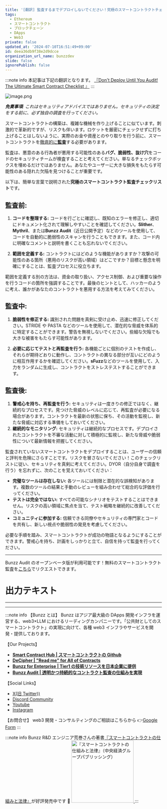 ```yaml
---
title: '[翻訳] 監査するまでデプロイしないでください！究極のスマートコントラクトチェックリスト'
tags:
  - Ethereum
  - スマートコントラクト
  - ブロックチェーン
  - DApps
  - Web3
private: false
updated_at: '2024-07-10T16:51:49+09:00'
id: deea36db9f38e2d9dcce
organization_url_name: bunzzdev
slide: false
ignorePublish: false
---
```


:::note info
本記事は下記の翻訳となります。
[『Don't Deploy Until You Audit! The Ultimate Smart Contract Checklist
』](https://blog.bunzz.dev/the-ultimate-smart-contract-checklist/)
:::

![image.png](https://qiita-image-store.s3.ap-northeast-1.amazonaws.com/0/1926720/ca2317c1-b8b7-1feb-2f6f-96f745e19285.png)

**_免責事項_**_: これはセキュリティアドバイスではありません。セキュリティの決定をする前に、必ず独自の調査を行ってください。_

スマートコントラクトの構築は、複雑な機械を作り上げることに似ています。刺激的で革新的ですが、リスクも伴います。ロケットを厳密にチェックせずに打ち上げることはしないように、実際のお金や資産とのやり取りを行う前に、スマートコントラクトを[徹底的に**監査**](https://blog.bunzz.dev/3-low-cost-smart-contract-audit-tips)する必要があります。

監査は、悪意のある行為者が悪用する可能性のある**バグ、脆弱性、抜け穴**をコードのセキュリティチームが検査することと考えてください。単なるチェックボックスを埋めるだけではありません。あなたやユーザーに大きな損失をもたらす可能性のある隠れた欠陥を見つけることが重要です。

以下は、簡単な言葉で説明された**究極のスマートコントラクト監査チェックリスト**です。

## **監査前:**

1.  **コードを整理する:** コードを行ごとに確認し、既知のエラーを修正し、適切にドキュメント化されて理解しやすいことを確認してください。**Slither**、**Mythril**、または**Bunzz Audit**（近日公開予定）などのツールを使用して、コードを自動的に脆弱性のスキャンを行うこともできます。また、コード内に明確なコメントと説明を書くことも忘れないでください。

2.  **範囲を定義する:** コントラクトにはどのような機能がありますか？攻撃の可能性のある箇所（悪用のリスクが高い領域）はどこですか？目標と懸念を明確にすることは、監査プロセスに役立ちます。

範囲を定義する別の方法は、資金の取り扱い、アクセス制御、および重要な操作を行うコードの箇所を強調することです。最後のヒントとして、ハッカーのように考え、誰かがあなたのコントラクトを悪用する方法を考えてみてください。

## **監査中:**

1.  **脆弱性を修正する:** 識別された問題を真剣に受け止め、迅速に修正してください。STRIDE や PASTA などのツールを使用して、潜在的な脅威を体系的に特定することができます。警告を無視しないでください。些細な欠陥でも大きな被害をもたらす可能性があります。

2.  **必要に応じてテストと再監査を行う:** 各機能ごとに個別のテストを作成し、それらが期待どおりに動作し、コントラクトの異なる部分が互いにどのように相互作用するかを確認してください。**sFuzz**などのツールを使用して、入力をランダムに生成し、コントラクトをストレステストすることができます。

## **監査後:**

1.  **警戒心を持ち、再監査を行う:** セキュリティは一度きりの修正ではなく、継続的なプロセスです。見つけた脅威のレベルに応じて、再監査が必要になる場合があります。コントラクトを最新の状態に保ち、その活動を監視し、新たな脅威に対応する準備をしておいてください。
2.  **継続的なモニタリング:** セキュリティは継続的なプロセスです。デプロイされたコントラクトを不審な活動に対して積極的に監視し、新たな脅威や脆弱性について最新情報を把握してください。

監査されていないスマートコントラクトをデプロイすることは、ユーザーの信頼と評判を危険にさらすことです。リスクを冒さないでください！このチェックリストに従い、セキュリティを真剣に考えてください。DYOR（自分自身で調査を行う）を忘れずに、次のことを覚えておいてください：

- **完璧なツールは存在しない:** 各ツールには制限と潜在的な誤検知があります。複数のツールの結果と手動のレビューを組み合わせて総合的な評価を行ってください。
- **テストは完全ではない:** すべての可能なシナリオをテストすることはできません。リスクの高い領域に焦点を当て、テスト戦略を継続的に改善してください。
- **コミュニティに参加する:** 信頼できる同僚やセキュリティの専門家とコードを共有し、新しい視点や脆弱性の発見を考慮してください。

必要な手順を踏み、スマートコントラクトが成功の物語となるようにすることができます。警戒心を持ち、計画をしっかりと立て、自信を持って監査を行ってください。

---

Bunzz Audit のオープンベータ版が利用可能です！無料のスマートコントラクト監査を[こちら](https://9vi3topj6b2.typeform.com/to/EAb8IHmA)でリクエストできます。

# 出力テキスト

---

---

:::note info
【Bunzz とは】
Bunzz はアジア最大級の DApps 開発インフラを運営する、web3×LLM におけるリーディングカンパニーです。「公共財としてのスマートコントラクト」の実現に向けて、各種 web3 インフラやサービスを開発・提供しております。

【Our Projects】

- **[Smart Contract Hub | スマートコントラクトの Github](https://www.bunzz.dev/)**
- **[DeCipher | "Read me" for All of Contracts](https://www.bunzz.dev/decipher)**
- **[Bunzz for Enterprise | Tier1 の技術リソースを日本企業に提供](https://enterprise.bunzz.dev/ja)**
- **[Bunzz Audit | 透明かつ持続的なコントラクト監査の仕組みを実現](hhttps://www.bunzz.dev/audit)**

【Social Links】

- [X(旧 Twitter))](https://twitter.com/BunzzDev)
- [Discord Community](https://t.co/6hHgssJdvW)
- [Youtube](https://www.youtube.com/@bunzzdev)
- [Instagram](https://www.instagram.com/bunzzdev/)

【お問合せ】
web3 開発・コンサルティングのご相談はこちらから 👉[Google Form](https://forms.gle/4tgQjWSw2MMMZW6E6)
:::

:::note info
Bunzz R&D エンジニア荒巻さんの著書[『スマートコントラクトの仕組みと法律』](https://amzn.to/3V03sNH)が好評発売中です 📕
<a href="https://amzn.to/3V03sNH" rel="nofollow" referrerpolicy="no-referrer-when-downgrade">
<img
    src="https://m.media-amazon.com/images/I/81wopoZ1K4L._SY522_.jpg"
    alt="『スマートコントラクトの仕組みと法律』（中央経済グループパブリッシング）"
    width="200px"
    height="auto"
    Style="border: 0px;"
  />
</a>
:::
